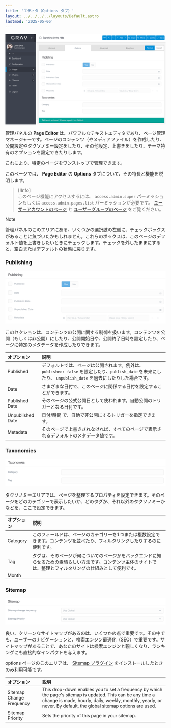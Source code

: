 ```yaml
---
title: 'エディタ（Options タブ）'
layout: ../../../../layouts/Default.astro
lastmod: '2025-05-06'
---
```

![Admin Page Editor](page-options.png)

管理パネルの **Page Editor** は、パワフルなテキストエディタであり、ページ管理マネージャーです。ページのコンテンツ（やメディアファイル）を作成したり、公開設定やタクソノミー設定をしたり、その他設定、上書きをしたり、テーマ特有のオプションを設定できたりします。

これにより、特定のページをワンストップで管理できます。

このページでは、 **Page Editor** の **Options** タブについて、その特長と機能を説明します。

> [!Info]  
> このページ機能にアクセスするには、 `access.admin.super` パーミッションもしくは `access.admin.pages.list` パーミッションが必要です。 [ユーザーアカウントのページ](../../03.accounts/01.users/) と [ユーザーグループのページ](../../03.accounts/02.groups/) をご覧ください。

> [!Note]  
> 管理パネルのこのエリアにある、いくつかの選択肢の左側に、チェックボックスがあることに気づいたかもしれません。これらのボックスは、このページのデフォルト値を上書きしたいときにチェックします。チェックを外したままにすると、空白またはデフォルトの状態に戻ります。

### Publishing

![Admin Page Editor](page-options-publishing.png)

このセクションは、コンテンツの公開に関する制御を扱います。コンテンツを公開（もしくは非公開）にしたり、公開開始日や、公開終了日時を設定したり、ページに特定のメタデータを作成したりできます。

| オプション | 説明 |
| :-----  | :-----  |
| Published  | デフォルトでは、ページは公開されます。例外は、`published: false` を設定したり、`publish_date` を未来にしたり、 `unpublish_date` を過去にしたりした場合です。 |
| Date | さまざまな日付で、このページに関係する日付を設定することができます。 |
| Published Date   | そのページの公式公開日として使われます。自動公開のトリガーとなる日付です。 |
| Unpublished Date | 日付/時間 で、自動で非公開にするトリガーを指定できます。 |
| Metadata         | そのページで上書きされなければ、すべてのページで表示されるデフォルトのメタデータ値です。 |

### Taxonomies

![Admin Page Editor](page-options-taxonomies.png)

タクソノミーエリアでは、ページを整理するプロパティを設定できます。そのページをどのカテゴリーで表示したいか、どのタグか、それ以外のタクソノミーかなどを、ここで設定できます。

| オプション | 説明 |
| :-----  | :-----  |
| Category | このフィールドは、ページのカテゴリーを1つまたは複数設定できます。コンテンツを並べたり、フィルタリングしたりするのに便利です。 |
| Tag      | タグは、そのページが何についてのページかをバックエンドに知らせるための素晴らしい方法です。コンテンツ主体のサイトでは、整理とフィルタリングの仕組みとして便利です。 |
| Month    |     |

### Sitemap

![Admin Page Editor](page-options-sitemap.png)

良い、クリーンなサイトマップがあるのは、いくつかの点で重要です。その中でも、ユーザーのナビゲーションと、検索エンジン最適化（SEO）で重要です。サイトマップがあることで、あなたのサイトは検索エンジンと親しくなり、ランキングにも直接的なインパクトを与えます。

options ページのこのエリアは、 [Sitemap プラグイン](https://github.com/getgrav/grav-plugin-sitemap) をインストールしたときのみ利用可能です。

| オプション | 説明 |
| :-----  | :-----  |
| Sitemap Change Frequency | This drop-down enables you to set a frequency by which the page's sitemap is updated. This can be any time a change is made, hourly, daily, weekly, monthly, yearly, or never. By default, the global sitemap options are used. |
| Sitemap Priority         | Sets the priority of this page in your sitemap.                                                                                                                                                                                 |

